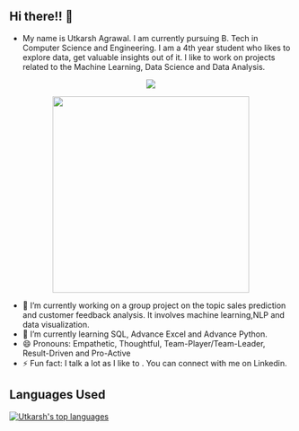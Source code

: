 ## Hi there!! 👋

- My name is Utkarsh Agrawal. I am currently pursuing B. Tech in Computer Science and Engineering. I am a 4th year student who likes to explore data, get valuable insights out of it. I like to work on projects related to the Machine Learning, Data Science and Data Analysis. 

<p align = 'center'>
<a href = https://www.linkedin.com/in/utkarsh1234/><img src = "https://img.shields.io/badge/LinkedIn-0077B5?style=for-the-badge&logo=linkedin&logoColor=white"> </a>
</p>

<p align='center'>
  <a href="#"><img src="https://github-readme-stats.vercel.app/api?username=uttu540&show_icons=true&count_private=true&theme=dark" width="350"></a>
</p>


- 🔭 I’m currently working on a group project on the topic sales prediction and customer feedback analysis. It involves machine learning,NLP and data visualization.
- 🌱 I’m currently learning SQL, Advance Excel and Advance Python.
- 😄 Pronouns: Empathetic, Thoughtful, Team-Player/Team-Leader, Result-Driven and Pro-Active
- ⚡ Fun fact: I talk a lot as I like to . You can connect with me on Linkedin.

## Languages Used
[![Utkarsh's top languages](https://github-readme-stats.vercel.app/api/top-langs/?username=uttu540&theme=blue-green)](https://github.com/anuraghazra/github-readme-stats)
